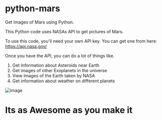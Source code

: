 # python-mars
Get Images of Mars using Python.

This Python code uses NASAs API to get pictures of Mars.

To use this code, you'll need your own API key. You can get one from here: https://api.nasa.gov/

Once you have the API, you can do a lot of things like.
1. Get Information about Asteroids near Earth
2. Get images of other Exoplanets in the universe
3. View Images of the Earth taken by NASA
4. Get information about weather on different planets

![image](https://github.com/bytebrain-co/python-mars/assets/133888686/fc83f725-46dd-472d-8fd0-2399700e8e36)

# Its as Awesome as you make it
